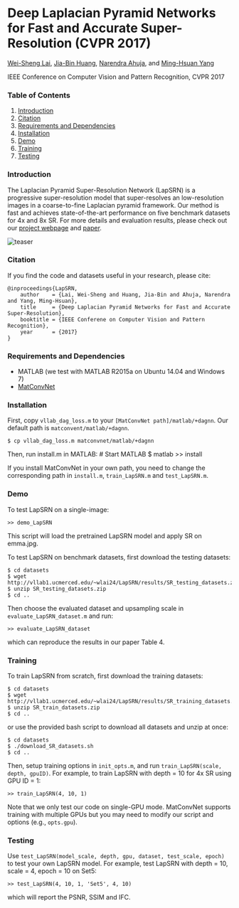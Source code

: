 # Deep Laplacian Pyramid Networks for Fast and Accurate Super-Resolution (CVPR 2017)

[Wei-Sheng Lai](http://graduatestudents.ucmerced.edu/wlai24/), 
[Jia-Bin Huang](https://filebox.ece.vt.edu/~jbhuang/), 
[Narendra Ahuja](http://vision.ai.illinois.edu/ahuja.html), 
and [Ming-Hsuan Yang](http://faculty.ucmerced.edu/mhyang/)

IEEE Conference on Computer Vision and Pattern Recognition, CVPR 2017

### Table of Contents
1. [Introduction](#introduction)
1. [Citation](#citation)
1. [Requirements and Dependencies](#requirements-and-dependencies)
1. [Installation](#installation)
1. [Demo](#demo)
1. [Training](#training)
1. [Testing](#testing)

### Introduction
The Laplacian Pyramid Super-Resolution Network (LapSRN) is a progressive super-resolution model that super-resolves an low-resolution images in a coarse-to-fine Laplacian pyramid framework.
Our method is fast and achieves state-of-the-art performance on five benchmark datasets for 4x and 8x SR.
For more details and evaluation results, please check out our [project webpage](http://vllab1.ucmerced.edu/~wlai24/LapSRN/) and [paper](http://vllab1.ucmerced.edu/~wlai24/LapSRN/papers/cvpr17_LapSRN.pdf).

![teaser](http://vllab1.ucmerced.edu/~wlai24/LapSRN/images/emma_text.gif)



### Citation

If you find the code and datasets useful in your research, please cite:
    
    @inproceedings{LapSRN,
        author    = {Lai, Wei-Sheng and Huang, Jia-Bin and Ahuja, Narendra and Yang, Ming-Hsuan}, 
        title     = {Deep Laplacian Pyramid Networks for Fast and Accurate Super-Resolution}, 
        booktitle = {IEEE Conferene on Computer Vision and Pattern Recognition},
        year      = {2017}
    }
    

### Requirements and Dependencies
- MATLAB (we test with MATLAB R2015a on Ubuntu 14.04 and Windows 7)
- [MatConvNet](http://www.vlfeat.org/matconvnet/)

### Installation
First, copy `vllab_dag_loss.m` to your `[MatConvNet path]/matlab/+dagnn`. Our default path is `matconvent/matlab/+dagnn`.

    $ cp vllab_dag_loss.m matconvnet/matlab/+dagnn

Then, run install.m in MATLAB:
    # Start MATLAB
    $ matlab
    >> install
   
If you install MatConvNet in your own path, you need to change the corresponding path in `install.m`, `train_LapSRN.m` and `test_LapSRN.m`.

### Demo

To test LapSRN on a single-image:

    >> demo_LapSRN

This script will load the pretrained LapSRN model and apply SR on emma.jpg.

To test LapSRN on benchmark datasets, first download the testing datasets:

    $ cd datasets
    $ wget http://vllab1.ucmerced.edu/~wlai24/LapSRN/results/SR_testing_datasets.zip
    $ unzip SR_testing_datasets.zip
    $ cd ..

Then choose the evaluated dataset and upsampling scale in `evaluate_LapSRN_dataset.m` and run:

    >> evaluate_LapSRN_dataset

which can reproduce the results in our paper Table 4.


### Training

To train LapSRN from scratch, first download the training datasets:

    $ cd datasets
    $ wget http://vllab1.ucmerced.edu/~wlai24/LapSRN/results/SR_training_datasets.zip
    $ unzip SR_train_datasets.zip
    $ cd ..

or use the provided bash script to download all datasets and unzip at once:

    $ cd datasets
    $ ./download_SR_datasets.sh
    $ cd ..

Then, setup training options in `init_opts.m`, and run `train_LapSRN(scale, depth, gpuID)`. For example, to train LapSRN with depth = 10 for 4x SR using GPU ID = 1:

    >> train_LapSRN(4, 10, 1)
    
Note that we only test our code on single-GPU mode. MatConvNet supports training with multiple GPUs but you may need to modify our script and options (e.g., `opts.gpu`).

    
### Testing

Use `test_LapSRN(model_scale, depth, gpu, dataset, test_scale, epoch)` to test your own LapSRN model. For example, test LapSRN with depth = 10, scale = 4, epoch = 10 on Set5:

    >> test_LapSRN(4, 10, 1, 'Set5', 4, 10)

which will report the PSNR, SSIM and IFC.
